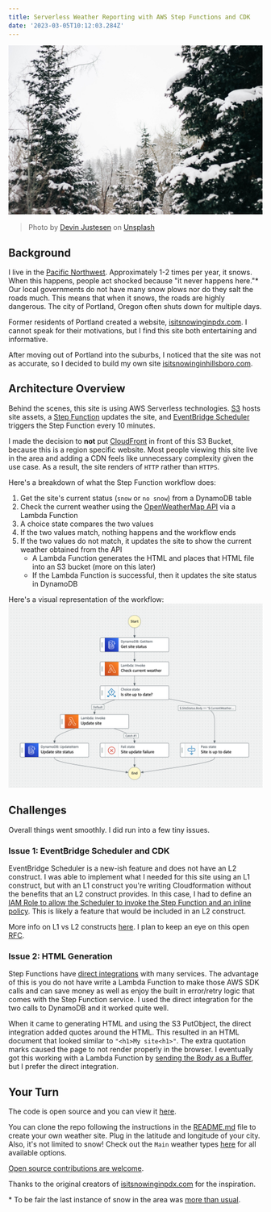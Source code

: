 ```yaml
---
title: Serverless Weather Reporting with AWS Step Functions and CDK
date: '2023-03-05T10:12:03.284Z'
---
```


![Snow on evergreen trees](./snow-trees.jpg)

> Photo by <a href="https://unsplash.com/@devjustesen?utm_source=unsplash&utm_medium=referral&utm_content=creditCopyText">Devin Justesen</a> on <a href="https://unsplash.com/photos/QrL-aRyuf_8?utm_source=unsplash&utm_medium=referral&utm_content=creditCopyText">Unsplash</a>

## Background

I live in the [Pacific Northwest](https://en.wikipedia.org/wiki/Pacific_Northwest). Approximately 1-2 times per year, it snows. When this happens, people act shocked because "it never happens here."\* Our local governments do not have many snow plows nor do they salt the roads much. This means that when it snows, the roads are highly dangerous. The city of Portland, Oregon often shuts down for multiple days.

Former residents of Portland created a website, [isitsnowinginpdx.com](http://isitsnowinginpdx.com/). I cannot speak for their motivations, but I find this site both entertaining and informative.

After moving out of Portland into the suburbs, I noticed that the site was not as accurate, so I decided to build my own site [isitsnowinginhillsboro.com](http://isitsnowinginhillsboro.com/).

## Architecture Overview

Behind the scenes, this site is using AWS Serverless technologies. [S3](https://aws.amazon.com/s3/) hosts site assets, a [Step Function](https://aws.amazon.com/step-functions/) updates the site, and [EventBridge Scheduler](https://aws.amazon.com/eventbridge/scheduler/) triggers the Step Function every 10 minutes.

I made the decision to **not** put [CloudFront](https://aws.amazon.com/cloudfront/) in front of this S3 Bucket, because this is a region specific website. Most people viewing this site live in the area and adding a CDN feels like unnecessary complexity given the use case. As a result, the site renders of `HTTP` rather than `HTTPS`.

Here's a breakdown of what the Step Function workflow does:

1. Get the site's current status (`snow` or `no snow`) from a DynamoDB table
2. Check the current weather using the [OpenWeatherMap API](https://openweathermap.org/api) via a Lambda Function
3. A choice state compares the two values
4. If the two values match, nothing happens and the workflow ends
5. If the two values do not match, it updates the site to show the current weather obtained from the API
   - A Lambda Function generates the HTML and places that HTML file into an S3 bucket (more on this later)
   - If the Lambda Function is successful, then it updates the site status in DynamoDB

Here's a visual representation of the workflow:
![Weather site workflow](./weather-workflow.png)

## Challenges

Overall things went smoothly. I did run into a few tiny issues.

### Issue 1: EventBridge Scheduler and CDK

EventBridge Scheduler is a new-ish feature and does not have an L2 construct. I was able to implement what I needed for this site using an L1 construct, but with an L1 construct you're writing Cloudformation without the benefits that an L2 construct provides. In this case, I had to define an [IAM Role to allow the Scheduler to invoke the Step Function and an inline policy](https://github.com/deeheber/weather-site/blob/blog-post/lib/weather-site-stack.ts#L219-L237). This is likely a feature that would be included in an L2 construct.

More info on L1 vs L2 constructs [here](https://docs.aws.amazon.com/cdk/v2/guide/constructs.html#constructs_l1_using). I plan to keep an eye on this open [RFC](https://github.com/aws/aws-cdk-rfcs/issues/474).

### Issue 2: HTML Generation

Step Functions have [direct integrations](https://aws.amazon.com/about-aws/whats-new/2021/09/aws-step-functions-200-aws-sdk-integration/) with many services. The advantage of this is you do not have write a Lambda Function to make those AWS SDK calls and can save money as well as enjoy the built in error/retry logic that comes with the Step Function service. I used the direct integration for the two calls to DynamoDB and it worked quite well.

When it came to generating HTML and using the S3 PutObject, the direct integration added quotes around the HTML. This resulted in an HTML document that looked similar to `"<h1>My site<h1>"`. The extra quotation marks caused the page to not render properly in the browser. I eventually got this working with a Lambda Function by [sending the Body as a Buffer](https://github.com/deeheber/weather-site/blob/blog-post/src/functions/update-site.ts#L68), but I prefer the direct integration.

## Your Turn

The code is open source and you can view it [here](https://github.com/deeheber/weather-site/tree/main).

You can clone the repo following the instructions in the [README.md](https://github.com/deeheber/weather-site/blob/main/README.md) file to create your own weather site. Plug in the latitude and longitude of your city. Also, it's not limited to snow! Check out the `Main` weather types [here](https://openweathermap.org/weather-conditions#Weather-Condition-Codes-2) for all available options.

[Open source contributions are welcome](https://github.com/deeheber/weather-site/blob/main/CONTRIBUTING.md).

Thanks to the original creators of [isitsnowinginpdx.com](http://isitsnowinginpdx.com/) for the inspiration.

\* To be fair the last instance of snow in the area was [more than usual](https://www.oregonlive.com/weather/2023/02/portland-records-snowiest-day-since-1943-landing-at-no-2-on-all-time-list.html).
